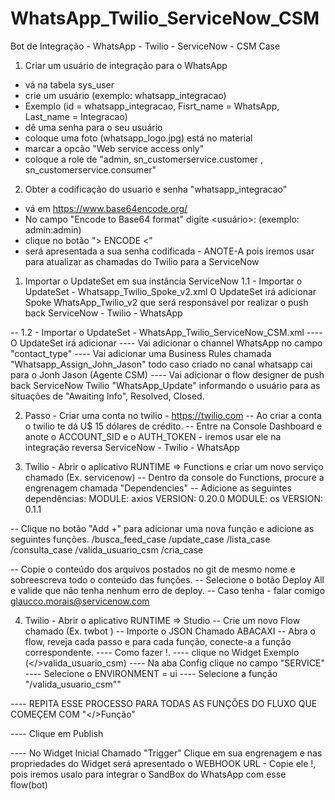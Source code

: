 # WhatsApp_Twilio_ServiceNow_CSM
Bot de Integração - WhatsApp - Twilio - ServiceNow - CSM Case

1) Criar um usuário de integração para o WhatsApp
-	vá na tabela sys_user
- crie um usuário (exemplo: whatsapp_integracao)
- Exemplo (id = whatsapp_integracao, Fisrt_name = WhatsApp, Last_name = Integracao)
- dê uma senha para o seu usuário
- coloque uma foto (whatsapp_logo.jpg) está no material
- marcar a opcão "Web service access only"
- coloque a role de "admin, sn_customerservice.customer , sn_customerservice.consumer"   

2) Obter a codificação do usuario e senha "whatsapp_integracao"
- vá em https://www.base64encode.org/ 
- No campo "Encode to Base64 format" digite  <usuário>:<senha>  (exemplo:  admin:admin)
- clique no botão "> ENCODE <"
- será apresentada a sua senha codificada - ANOTE-A pois iremos usar para atualizar as chamadas do Twilio para a ServiceNow


1) Importar o UpdateSet em sua instância ServiceNow
1.1 - Importar o UpdateSet - Whatsapp_Twilio_Spoke_v2.xml 
	O UpdateSet irá adicionar
	Spoke WhatsApp_Twilio_v2 que será responsável por realizar o push back ServiceNow - Twilio - WhatsApp

-- 1.2 - Importar o UpdateSet - WhatsApp_Twilio_ServiceNow_CSM.xml 
---- O UpdateSet irá adicionar
---- Vai adicionar o channel WhatsApp no campo "contact_type"
---- Vai adicionar uma Business Rules chamada "Whatsapp_Assign_John_Jason" todo caso criado no canal whatsapp cai para o Jonh Jason (Agente CSM)
---- Vai adicionar o flow designer de push back ServiceNow Twilio "WhatsApp_Update" informando o usuário para as situações de "Awaiting Info", Resolved, Closed.


2) Passo - Criar uma conta no twilio - https://twilio.com 
-- Ao criar a conta o twilio te dá U$ 15 dólares de crédito.
-- Entre na Console Dashboard e anote o ACCOUNT_SID e o AUTH_TOKEN - iremos usar ele na integração reversa ServiceNow - Twilio - WhatsApp

3) Twilio - Abrir o aplicativo RUNTIME => Functions e criar um novo serviço chamado (Ex. servicenow)
-- Dentro da console do Functions, procure a engrenagem chamada "Dependencies"
-- Adicione as seguintes dependências:
MODULE: axios VERSION: 0.20.0
MODULE: os    VERSION: 0.1.1

-- Clique no botão "Add +" para adicionar uma nova função e adicione as seguintes funções.
/busca_feed_case
/update_case
/lista_case
/consulta_case
/valida_usuario_csm
/cria_case

-- Copie o conteúdo dos arquivos postados no git de mesmo nome e sobreescreva todo o conteúdo das funções.
-- Selecione o botão Deploy All e valide que não tenha nenhum erro de deploy.
-- Caso tenha - falar comigo glaucco.morais@servicenow.com

4) Twilio - Abrir o aplicativo RUNTIME => Studio
-- Crie um novo Flow chamado (Ex. twbot )
-- Importe o JSON Chamado ABACAXI
-- Abra o flow, reveja cada passo e para cada função, conecte-a a função correspondente.
---- Como fazer !.
---- clique no Widget Exemplo (</>valida_usuario_csm)
---- Na aba Config clique no campo "SERVICE"
---- Selecione o ENVIRONMENT = ui 
---- Selecione a função "/valida_usuario_csm""

---- REPITA ESSE PROCESSO PARA TODAS AS FUNÇÕES DO FLUXO QUE COMEÇEM COM "</>Função"

---- Clique em Publish

---- No Widget Inicial Chamado "Trigger" Clique em sua engrenagem e nas propriedades do Widget será apresentado o WEBHOOK URL - Copie ele !, pois iremos usalo para integrar o SandBox do WhatsApp com esse flow(bot)
